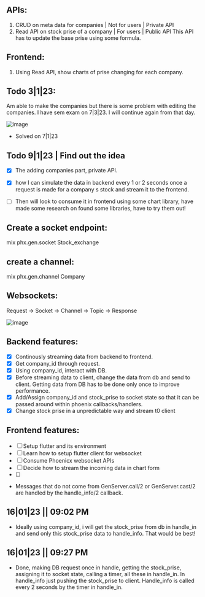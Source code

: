 ## APIs:
1) CRUD on meta data for companies | Not for users | Private API
2) Read API on stock prise of a company | For users | Public API
   This API has to update the base prise using some formula.


## Frontend:
1) Using Read API, show charts of prise changing for each company.


## Todo 3|1|23:
Am able to make the companies but there is some problem with editing the companies. I have sem exam on 7|3|23. I will continue again from that day.  

![image](https://user-images.githubusercontent.com/65683151/210415407-a0b17c8f-07b2-42a8-b230-dcae4214a91f.png)  
- Solved on 7|1|23


## Todo 9|1|23 | Find out the idea
- [X] The adding companies part, private API. 
- [X] how I can simulate the data in backend every 1 or 2 seconds once a request is made for a company s stock and stream it to the frontend.  
- [ ] Then will look to consume it in frontend using some chart library, have made some research on found some libraries, have to try them out!


## Create a socket endpoint:
mix phx.gen.socket Stock_exchange

## create a channel:
mix phx.gen.channel Company

## Websockets:
Request -> Socket -> Channel -> Topic -> Response


![image](https://user-images.githubusercontent.com/65683151/212335321-5797a71f-721e-4650-b5b7-6414f015aa04.png)


## Backend features:
- [X] Continously streaming data from backend to frontend.
- [X] Get company_id through request.
- [X] Using company_id, interact with DB. 
- [X] Before streaming data to client, change the data from db and send to client. Getting data from DB has to be done only once to improve performance.
- [X] Add/Assign company_id and stock_prise to socket state so that it can be passed around within phoenix callbacks/handlers.
- [X] Change stock prise in a unpredictable way and stream t0 client

## Frontend features:
- [ ] Setup flutter and its environment
- [ ] Learn how to setup flutter client for websocket 
- [ ] Consume Phoenicx websocket APIs
- [ ] Decide how to stream the incoming data in chart form
- [ ]
  

- Messages that do not come from GenServer.call/2 or GenServer.cast/2 are handled by the handle_info/2 callback.  

## 16|01|23 || 09:02 PM  
- Ideally using company_id, i will get the stock_prise from db in handle_in and send only this stock_prise data to handle_info. That would be best!  

## 16|01|23 || 09:27 PM  
- Done, making DB request once in handle, getting the stock_prise, assigning it to socket state, calling a timer, all these in handle_in. In handle_info just pushing the stock_prise to client. Handle_info is called every 2 seconds by the timer in handle_in.  